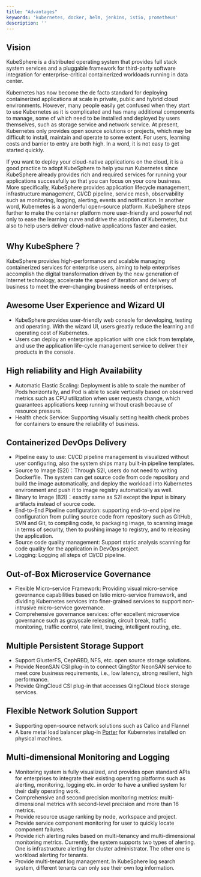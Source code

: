 ```yaml
---
title: "Advantages"
keywords: 'kubernetes, docker, helm, jenkins, istio, prometheus'
description: ''
---
```


## Vision

KubeSphere is a distributed operating system that provides full stack system services and a pluggable framework for third-party software integration for enterprise-critical containerized workloads running in data center.

Kubernetes has now become the de facto standard for deploying containerized applications at scale in private, public and hybrid cloud environments. However, many people easily get confused when they start to use Kubernetes as it is complicated and has many additional components to manage, some of which need to be installed and deployed by users themselves, such as storage service and network service. At present, Kubernetes only provides open source solutions or projects, which may be difficult to install, maintain and operate to some extent. For users, learning costs and barrier to entry are both high. In a word, it is not easy to get started quickly.

If you want to deploy your cloud-native applications on the cloud, it is a good practice to adopt KubeSphere to help you run Kubernetes since KubeSphere already provides rich and required services for running your applications successfully so that you can focus on your core business. More specifically, KubeSphere provides application lifecycle management, infrastructure management, CI/CD pipeline, service mesh, observability such as monitoring, logging, alerting, events and notification. In another word, Kubernetes is a wonderful open-source platform. KubeSphere steps further to make the container platform more user-friendly and powerful not only to ease the learning curve and drive the adoption of Kubernetes, but also to help users deliver cloud-native applications faster and easier.


## Why KubeSphere？

KubeSphere provides high-performance and scalable managing containerized services for enterprise users, aiming to help enterprises accomplish the digital transformation driven by the new generation of Internet technology, accelerate the speed of iteration and delivery of business to meet the ever-changing business needs of enterprises.


## Awesome User Experience and Wizard UI

- KubeSphere provides user-friendly web console for developing, testing and operating. With the wizard UI, users greatly reduce the learning and operating cost of Kubernetes.
- Users can deploy an enterprise application with one click from template, and use the application life-cycle management service to deliver their products in the console.

## High reliability and High Availability

- Automatic Elastic Scaling: Deployment is able to scale the number of Pods horizontally, and Pod is able to scale vertically based on observed metrics such as CPU utilization when user requests change, which guarantees applications keep running without crash because of resource pressure.
- Health check Service: Supporting visually setting health check probes for containers to ensure the reliability of business.

## Containerized DevOps Delivery

- Pipeline easy to use: CI/CD pipeline management is visualized without user configuring, also the system ships many built-in pipeline templates.
- Source to Image (S2I)：Through S2I, users do not need to writing Dockerfile. The system can get source code from code repository and build the image automatically, and deploy the workload into Kubernetes environment and push it to image registry automatically as well.
- Binary to Image (B2I)：exactly same as S2I except the input is binary artifacts instead of source code.
- End-to-End Pipeline configuration: supporting end-to-end pipeline configuration from pulling source code from repository such as GitHub, SVN and Git, to compiling code, to packaging image, to scanning image in terms of security, then to pushing image to registry, and to releasing the application.
- Source code quality management: Support static analysis scanning for code quality for the application in DevOps project.
- Logging: Logging all steps of CI/CD pipeline.

## Out-of-Box Microservice Governance

- Flexible Micro-service Framework: Providing visual micro-service governance capabilities based on Istio micro-service framework, and dividing Kubernetes services into finer-grained services to support non-intrusive micro-service governance.
- Comprehensive governance services: offer excellent microservice governance such as grayscale releasing, circuit break, traffic monitoring, traffic control, rate limit, tracing, intelligent routing, etc.

## Multiple Persistent Storage Support

- Support GlusterFS, CephRBD, NFS, etc. open source storage solutions.
- Provide NeonSAN CSI plug-in to connect QingStor NeonSAN service to meet core business requirements, i.e., low latency, strong resilient, high performance.
- Provide QingCloud CSI plug-in that accesses QingCloud block storage services.

## Flexible Network Solution Support

- Supporting open-source network solutions such as Calico and Flannel
- A bare metal load balancer plug-in [Porter](https://github.com/kubesphere/porter) for Kubernetes installed on physical machines.

## Multi-dimensional Monitoring and Logging

- Monitoring system is fully visualized, and provides open standard APIs for enterprises to integrate their existing operating platforms such as alerting, monitoring, logging etc. in order to have a unified system for their daily operating work.
- Comprehensive and second precision monitoring metrics: multi-dimensional metrics with second-level precision and more than 16 metrics.
- Provide resource usage ranking by node, workspace and project.
- Provide service component monitoring for user to quickly locate component failures.
- Provide rich alerting rules based on multi-tenancy and multi-dimensional monitoring metrics. Currently, the system supports two types of alerting. One is infrastructure alerting for cluster administrator. The other one is workload alerting for tenants.
- Provide multi-tenant log management. In KubeSphere log search system, different tenants can only see their own log information.
